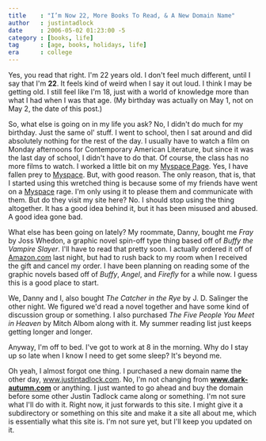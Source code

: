 ```yaml
---
title    : "I’m Now 22, More Books To Read, & A New Domain Name"
author   : justintadlock
date     : 2006-05-02 01:23:00 -5
category : [books, life]
tag      : [age, books, holidays, life]
era      : college
---
```


Yes, you read that right.  I'm 22 years old.  I don't feel much different, until I say that I'm <strong> 22</strong>.  It feels kind of weird when I say it out loud.  I think I may be getting old.  I still feel like I'm 18, just with a world of knowledge more than what I had when I was that age.  (My birthday was actually on May 1, not on May 2, the date of this post.)

So, what else is going on in my life you ask?
No, I didn't do much for my birthday.  Just the same ol' stuff.  I went to school, then I sat around and did absolutely nothing for the rest of the day.  I usually have to watch a film on Monday afternoons for Contemporary American Literature, but since it was the last day of school, I didn't have to do that.  Of course, the class has no more films to watch.  I worked a little bit on my <a href="http://www.myspace.com/justintadlock" title="Justin Tadlock's Myspace Page" rel="external"> Myspace Page</a>.  Yes, I have fallen prey to <a href="http://www.myspace.com" title="Myspace [dot] Com" rel="external"> Myspace</a>.  But, with good reason.  The only reason, that is, that I started using this wretched thing is because some of my friends have went on a <a href="http://www.myspace.com" title="Myspace [dot] Com" rel="external"> Myspace</a> rage.  I'm only using it to please them and communicate with them.  But do they visit my site here? No.  I should stop using the thing altogether.  It has a good idea behind it, but it has been misused and abused.  A good idea gone bad.

What else has been going on lately?
My roommate, Danny, bought me <em> Fray</em> by Joss Whedon, a graphic novel spin-off type thing based off of <em> Buffy the Vampire Slayer</em>.  I'll have to read that pretty soon.  I actually ordered it off of <a href="http://www.amazon.com" title="Amazon Website" rel="external"> Amazon.com</a> last night, but had to rush back to my room when I received the gift and cancel my order.  I have been planning on reading some of the graphic novels based off of <em> Buffy</em>, <em> Angel</em>, and <em> Firefly</em> for a while now.  I guess this is a good place to start.

We, Danny and I, also bought <em> The Catcher in the Rye</em> by J. D. Salinger the other night.  We figured we'd read a novel together and have some kind of discussion group or something.  I also purchased <em> The Five People You Meet in Heaven</em> by Mitch Albom along with it.  My summer reading list just keeps getting longer and longer.

Anyway, I'm off to bed.  I've got to work at 8 in the morning.  Why do I stay up so late when I know I need to get some sleep?  It's beyond me.

Oh yeah, I almost forgot one thing.  I purchased a new domain name the other day, <a href="http://justintadlock.com" title="Justin Tadlock's Website"> www.justintadlock.com</a>.  No, I'm not changing from <strong> www.dark-autumn.com</strong> or anything.  I just wanted to go ahead and buy the domain before some other Justin Tadlock came along or something.  I'm not sure what I'll do with it.  Right now, it just forwards to this site.  I might give it a subdirectory or something on this site and make it a site all about me, which is essentially what this site is.  I'm not sure yet, but I'll keep you updated on it.
